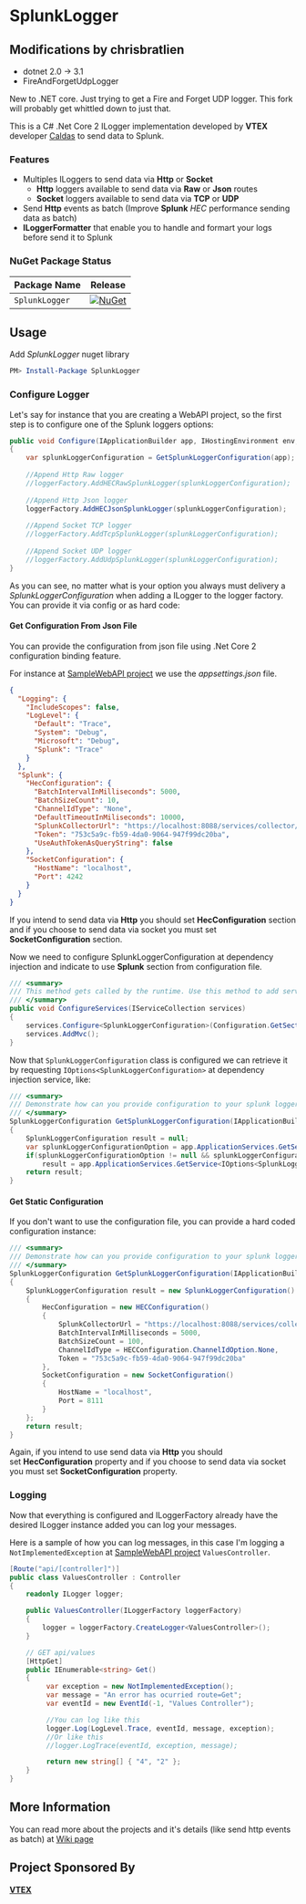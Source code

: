 # SplunkLogger

## Modifications by chrisbratlien

- dotnet 2.0 -> 3.1
- FireAndForgetUdpLogger

New to .NET core. Just trying to get a Fire and Forget UDP logger. This fork will probably get whittled down to just that.



This is a C# .Net Core 2 ILogger implementation developed by **VTEX** developer [Caldas](https://github.com/Caldas) to send data to Splunk.

### Features

* Multiples ILoggers to send data via **Http** or **Socket**
  * **Http** loggers available to send data via **Raw** or **Json** routes
  * **Socket** loggers available to send data via **TCP** or **UDP**
* Send **Http** events as batch (Improve **Splunk** *HEC* performance sending data as batch)
* **ILoggerFormatter** that enable you to handle and formart your logs before send it to Splunk

### NuGet Package Status

| Package Name                   | Release |
|--------------------------------|-----------------|
| `SplunkLogger`         | [![NuGet](https://img.shields.io/nuget/v/SplunkLogger.svg)](https://www.nuget.org/packages/SplunkLogger/) |

## Usage

Add *SplunkLogger* nuget library
```powershell
PM> Install-Package SplunkLogger
```

### Configure Logger

Let's say for instance that you are creating a WebAPI project, so the first step is to configure one of the Splunk loggers options:
```csharp
public void Configure(IApplicationBuilder app, IHostingEnvironment env, ILoggerFactory loggerFactory)
{
    var splunkLoggerConfiguration = GetSplunkLoggerConfiguration(app);
    
    //Append Http Raw logger 
    //loggerFactory.AddHECRawSplunkLogger(splunkLoggerConfiguration);
    
    //Append Http Json logger
    loggerFactory.AddHECJsonSplunkLogger(splunkLoggerConfiguration);
    
    //Append Socket TCP logger
    //loggerFactory.AddTcpSplunkLogger(splunkLoggerConfiguration);
    
    //Append Socket UDP logger
    //loggerFactory.AddUdpSplunkLogger(splunkLoggerConfiguration);
}
```

As you can see, no matter what is your option you always must delivery a *SplunkLoggerConfiguration* when adding a ILogger to the logger factory. You can provide it via config or as hard code:

#### Get Configuration From Json File

You can provide the configuration from json file using .Net Core 2 configuration binding feature. 

For instance at [SampleWebAPI project](https://github.com/vtex/SplunkLogger/tree/master/src/SampleWebAPI) we use the *appsettings.json* file.

```json
{
  "Logging": {
    "IncludeScopes": false,
    "LogLevel": {
      "Default": "Trace",
      "System": "Debug",
      "Microsoft": "Debug",
      "Splunk": "Trace"
    }
  },
  "Splunk": {
    "HecConfiguration": {
      "BatchIntervalInMilliseconds": 5000,
      "BatchSizeCount": 10,
      "ChannelIdType": "None",
      "DefaultTimeoutInMiliseconds": 10000,
      "SplunkCollectorUrl": "https://localhost:8088/services/collector/",
      "Token": "753c5a9c-fb59-4da0-9064-947f99dc20ba",
      "UseAuthTokenAsQueryString": false
    },
    "SocketConfiguration": {
      "HostName": "localhost",
      "Port": 4242
    }
  }
}
```

If you intend to send data via **Http** you should set **HecConfiguration** section and if you choose to send data via socket you must set **SocketConfiguration** section.

Now we need to configure SplunkLoggerConfiguration at dependency injection and indicate to use **Splunk** section from configuration file.
```csharp
/// <summary>
/// This method gets called by the runtime. Use this method to add services to the container.
/// </summary>
public void ConfigureServices(IServiceCollection services)
{
    services.Configure<SplunkLoggerConfiguration>(Configuration.GetSection("Splunk"));
    services.AddMvc();
}
```

Now that `SplunkLoggerConfiguration` class is configured we can retrieve it by requesting `IOptions<SplunkLoggerConfiguration>` at dependency injection service, like:
```csharp
/// <summary>
/// Demonstrate how can you provide configuration to your splunk logger addapter(s) 
/// </summary>
SplunkLoggerConfiguration GetSplunkLoggerConfiguration(IApplicationBuilder app)
{
    SplunkLoggerConfiguration result = null;
    var splunkLoggerConfigurationOption = app.ApplicationServices.GetService<IOptions<SplunkLoggerConfiguration>>();
    if(splunkLoggerConfigurationOption != null && splunkLoggerConfigurationOption.Value != null)
        result = app.ApplicationServices.GetService<IOptions<SplunkLoggerConfiguration>>().Value;
    return result;
}
```

#### Get Static Configuration

If you don't want to use the configuration file, you can provide a hard coded configuration instance:

```csharp
/// <summary>
/// Demonstrate how can you provide configuration to your splunk logger addapter(s) 
/// </summary>
SplunkLoggerConfiguration GetSplunkLoggerConfiguration(IApplicationBuilder app)
{
    SplunkLoggerConfiguration result = new SplunkLoggerConfiguration()
    {
        HecConfiguration = new HECConfiguration()
        {
            SplunkCollectorUrl = "https://localhost:8088/services/collector",
            BatchIntervalInMilliseconds = 5000,
            BatchSizeCount = 100,
            ChannelIdType = HECConfiguration.ChannelIdOption.None,
            Token = "753c5a9c-fb59-4da0-9064-947f99dc20ba"
        },
        SocketConfiguration = new SocketConfiguration()
        {
            HostName = "localhost",
            Port = 8111
        }
    };
    return result;
}
```

Again, if you intend to use send data via **Http** you should set **HecConfiguration** property and if you choose to send data via socket you must set **SocketConfiguration** property.
 
### Logging 

Now that everything is configured and ILoggerFactory already have the desired ILogger instance added you can log your messages.

Here is a sample of how you can log messages, in this case I'm logging a `NotImplementedException` at [SampleWebAPI project](https://github.com/vtex/SplunkLogger/tree/master/src/SampleWebAPI) `ValuesController`.

```csharp
[Route("api/[controller]")]
public class ValuesController : Controller
{
    readonly ILogger logger;

    public ValuesController(ILoggerFactory loggerFactory)
    {
        logger = loggerFactory.CreateLogger<ValuesController>();
    }

    // GET api/values
    [HttpGet]
    public IEnumerable<string> Get()
    {
         var exception = new NotImplementedException();
         var message = "An error has ocurried route=Get";
         var eventId = new EventId(-1, "Values Controller");

         //You can log like this
         logger.Log(LogLevel.Trace, eventId, message, exception);
         //Or like this
         //logger.LogTrace(eventId, exception, message);

         return new string[] { "4", "2" };
    }
}
```

## More Information

You can read more about the projects and it's details (like send http events as batch) at [Wiki page](https://github.com/vtex/SplunkLogger/wiki)

## Project Sponsored By

**[VTEX](https://www.vtex.com)** 
